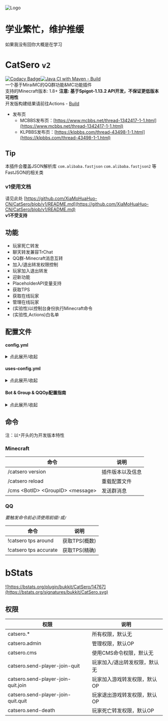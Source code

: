 ![Logo](https://repository-images.githubusercontent.com/460782323/eee698e3-0952-472d-96d2-d08c784c0cc2)

# 学业繁忙，维护推缓

如果我没有回你大概是在学习

# CatSero `v2`

[![Codacy Badge](https://app.codacy.com/project/badge/Grade/babcf1e300a44e3684e88840e2b2b803)](https://www.codacy.com/gh/XiaMoHuaHuo-CN/CatSero/dashboard?utm_source=github.com&amp;utm_medium=referral&amp;utm_content=XiaMoHuaHuo-CN/CatSero&amp;utm_campaign=Badge_Grade)[![Java CI with Maven - Build](https://github.com/XiaMoHuaHuo-CN/CatSero/actions/workflows/builder.yml/badge.svg?branch=main)](https://github.com/XiaMoHuaHuo-CN/CatSero/actions/workflows/builder.yml)  
一个基于MiraiMC的QQ群功能&MC功能插件  
支持的Minecraft版本: 1.8+ **注意: 基于Spigot-1.13.2 API开发，不保证更低版本可用性**  
开发版构建结果请前往Actions - [Build](https://github.com/XiaMoHuaHuo-CN/CatSero/actions/workflows/builder.yml)

- 发布页
    - MCBBS发布页：[https://www.mcbbs.net/thread-1342417-1-1.html](https://www.mcbbs.net/thread-1342417-1-1.html)
    - KLPBBS发布页：[https://klpbbs.com/thread-43498-1-1.html](https://klpbbs.com/thread-43498-1-1.html)

## Tip

本插件会覆盖JSON解析库 `com.alibaba.fastjson` `com.alibaba.fastjson2` 等FastJSON的相关类

### v1使用文档

请见此处 [https://github.com/XiaMoHuaHuo-CN/CatSero/blob/v1/README.md](https://github.com/XiaMoHuaHuo-CN/CatSero/blob/v1/README.md)  
**v1不受支持**

## 功能

- 玩家死亡转发
- 聊天转发兼容TrChat
- QQ群-Minecraft消息互转
- 加入/退出转发权限控制
- 玩家加入退出转发
- 迎新功能
- PlaceholderAPI变量支持
- 获取TPS
- 获取在线玩家
- 管理在线玩家
- (实验性)以控制台身份执行Minecraft命令
- (实验性,Actions)白名单

## 配置文件

#### config.yml

<details>
<summary>点此展开/收起</summary>

```yaml
# CatSero Plugin Config
# Generate by CatSero v@plugin.version@

# 语言文件
locale: zh_CN

# bStats
bstats: true

# 检查更新
check-update:
  # 功能开关
  # true | false
  enable: true
  # 检查更新间隔
  # 单位: 秒
  interval: 3600
  # 版本模式
  mode: latest
  # 检查更新服务器API地址，一般情况请勿修改
  api-url: https://mcp.huahuo-cn.tk/api/CatSero/version

# 自定义QQ命令头
custom-qq-command-prefix:
  # 功能开关
  # true | false
  enable: false
  # 命令头
  prefix: ""
```

</details>

#### uses-config.yml

<details>
<summary>点此展开/收起</summary>

```yaml
# CatSero UsesConfig
# Generate by CatSero v@plugin.version@

# 发送玩家加入/退出消息
send-player-join-quit:
  # 功能开关
  # true | false
  enable: false
  # Bot & Group设置
  var:
    # BotID
    bot: hello-bot
    # GroupID
    group: hello-group
  # 格式
  # 内置占位符:
  # - %player% 加入玩家名称
  format:
    # 加入
    join: "%player%加入了游戏"
    # 退出
    quit: "%player%退出了游戏"
  # 需要拥有权限才会发送
  need-permission: false

# 聊天转发
chat-forward:
  # 功能开关
  # true | false
  enable: false
  # Bot & Group设置
  var:
    # BotID
    bot: hello-bot
    # GroupID
    group: hello-group
  # 格式
  # 内置占位符:
  # - %name%  (To MC)发送者名称
  # - %code%  (To MC)发送者QQ号
  # - %message%  消息内容
  # - %player%  (To QQ)发送玩家名称
  # - %channel%  (To QQ | TrChat Only)聊天频道ID
  format:
    # 发送到Minecraft
    to-mc: |-
      &e[&aQQ&e]&r%name%(%code%):
      %message%
    # 发送到QQ
    to-qq: |-
      [MC]%player%:
      %message%
  # 清理消息中的格式代码
  clean-colorcode: true
  # 关键词检测
  filter:
    # 功能开关
    # true | false
    enable: false
    # 关键词列表
    list:
      - "傻逼"
      - "fuck"
    # 只将关键词变为"***"而不是取消该条消息的转发
    # true | false
    replace-only: false
  # 聊天前缀
  prefix:
    # 功能开关
    # true | false
    enable: false
    # 格式
    format:
      # 发送到Minecraft
      to-mc: "#"
      # 发送到QQ
      to-qq: "#"

# 发送玩家死亡消息
send-player-death:
  # 功能开关
  # true | false
  enable: false
  # Bot & Group设置
  var:
    # BotID
    bot: hello-bot
    # GroupID
    group: hello-group
  # 格式
  # 内置占位符:
  # - %player%  玩家名
  # - %deathmes%  死亡消息
  format: "%player%死了,因为\n%deathmes%"

# 新人加入群欢迎
new-group-member-message:
  # 功能开关
  # true | false
  enable: false
  # Bot & Group设置
  var:
    # BotID
    bot: hello-bot
    # GroupID
    group: hello-group
  # 格式
  # 内置占位符:
  # - %at%  @新成员
  # - %code%  新成员QQ号
  format: "欢迎%at%（%code%）加入本群!"

# TPS获取
get-tps:
  # 功能开关
  # true | false
  enable: false
  # Bot & Group设置
  var:
    # BotID
    bot: hello-bot
    # GroupID
    group: hello-group

# 在线玩家获取
get-online-players:
  # 功能开关
  # true | false
  enable: false
  # Bot & Group设置
  var:
    # BotID
    bot: hello-bot
    # GroupID
    group: hello-group
  # 格式
  # 内置占位符:
  # - %count%  当前在线玩家数
  # - %max%  最大在线玩家数
  # - %list%  当前在线玩家列表
  format: |-
    当前在线: %count%
    最大在线: %max%
    玩家列表: %list%

# 玩家管理器
player-manager:
  # 功能开关
  # true | false
  enable: false
  # Bot & Group设置
  var:
    # BotID
    bot: hello-bot
    # GroupID
    group: hello-group
  # 启用的工具
  # 支持：ban, op, kick
  tools:
    - ban
    - op
    - kick
  # 子功能配置
  configs:
    # Ban工具
    ban-tool:
      # Ban命令
      ban:
        # 默认原因
        default-reason: "你已被此服务器封禁"
        # 使用自定义命令而不是Bukkit内置封禁
        custom-command:
          # 功能开关
          # true | false
          enable: false
          # 封禁命令
          # 内置占位符:
          # - %player%  玩家名
          # - %reason%  原因
          command: "ban %player% %reason%"
      # UnBan命令
      unban:
        # 使用自定义命令而不是Bukkit内置封禁
        custom-command:
          # 功能开关
          # true | false
          enable: false
          # 封禁命令
          # 内置占位符:
          # - %player%  玩家名
          command: "pardon %player%"
    # Kick工具
    kick-tool:
      # Kick命令
      kick:
        # 默认原因
        default-reason: "你已被踢出"

# QQ群执行Minecraft命令
# 正在实验
dispatch-command:
  # 功能开关
  # true | false
  enable: false
  # Bot & Group设置
  var:
    # BotID
    bot: hello-bot
    # GroupID
    group: hello-group
```

</details>

#### Bot & Group & QQOp配置指南

<details>
<summary>点此展开/收起</summary>

##### 添加指南

<details>
<summary>点此展开/收起</summary>

### Bot配置指南

Bot配置位于`mirai-configs/bot.yml`  
首次打开，您应该会看到如下内容

```yaml
list:
  hello-bot: 123456789
```

list下的`example`与`example2`即为BotID  
创建格式为`<id>: <Bot QQ号>`

### Group配置指南

Group配置位于`mirai-configs/group.yml`  
首次打开，您应该会看到如下内容

```yaml
list:
  hello-group: 123456789
```

list下的`example`与`example2`即为GroupID  
创建格式为`<id>: <群号>`

### QQOp配置指南

QQOp配置位于`mirai-configs/qq-op.yml`  
首次打开，您应该会看到如下内容

```yaml
list:
  - 123456789
```

您只需要按照YAML数组格式添加用户QQ号即可
</details>

##### 使用指南

<details>
<summary>点此展开/收起</summary>

打开`uses-config.yml`，您应该会发现每个功能下会有一个`var`:

```yaml
demo-use:
  var:
    bot: hello-bot
    group: hello-group
```

`var`内的`bot`即为Bot配置中的BotID
同理`group`即为Group配置中的GroupID
</details>
</details>

## 命令

注：以`*`开头的为开发版本特性

### Minecraft

| 命令                                  | 说明       |
|-------------------------------------|----------|
| /catsero version                    | 插件版本以及信息 |
| /catsero reload                     | 重载配置文件   |
| /cms \<BotID> \<GroupID> \<message> | 发送群消息    |

### QQ

_要触发命令前必须使用前缀`!`或`/`_

| 命令                    | 说明        |
|-----------------------|-----------|
| !catsero tps around   | 获取TPS(概数) |
| !catsero tps accurate | 获取TPS(精确) |
<!--
| !catsero list                       | 列出服务器上的所有玩家         |
| !catsero pm ban \<player> \(reason) | 封禁一个玩家              |
| !catsero pm unban \<player>         | 解除封禁一名玩家            |
| !catsero pm pardon \<player>        | 解除封禁一名玩家            |
| !catsero pm op \<player>            | 将一名玩家设置为OP          |
| !catsero pm unop \<player>          | 取消一名玩家OP            |
| !catsero pm deop \<player>          | 取消一名玩家OP            |
| !catsero pm kick \<player> (reason) | 踢出一名玩家              |
| !catsero cmd \<command>             | 以控制台身份执行Minecraft命令 |
-->

# bStats

<a href="https://bstats.org/plugin/bukkit/CatSero/14767">![https://bstats.org/plugin/bukkit/CatSero/14767](https://bstats.org/signatures/bukkit/CatSero.svg)</a>

## 权限

| 权限                                 | 说明              |
|------------------------------------|-----------------|
| catsero.*                          | 所有权限，默认无        |
| catsero.admin                      | 管理权限，默认OP       |
| catsero.cms                        | 使用CMS命令权限，默认无   |
| catsero.send-player-join-quit      | 玩家加入/退出转发权限，默认无 |
| catsero.send-player-join-quit.join | 玩家加入游戏转发权限，默认OP |
| catsero.send-player-join-quit.quit | 玩家退出游戏转发权限，默认OP |
| catsero.send-death                 | 玩家死亡转发权限，默认OP   |
